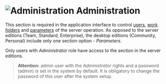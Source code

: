 # ![Administration](../images/icons/admin-system-objects/admin_default.svg) Administration

This section is required in the application interface to control [users](./users.md), [work folders](./shared-folder.md) and [parameters](./parameters.md) of the server operation. As opposed to the server editions (Team, Standard, Enterprise), the desktop editions (Community, Personal) include only one section option - *Parameters*.

Only users with *Administrator* role have access to the section in the server editions.

> **Attention:** admin user with the *Administrator* rights and a password (admin) is set in the system by default.
> It is obligatory to change the password of this user after the system setup.